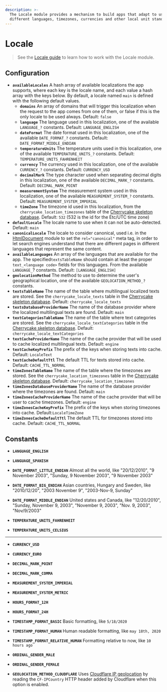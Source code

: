 ```yaml
---
description: >-
  The Locale module provides a mechanism to build apps that adapt to users using
  different languages, timezones, currencies and other local unit standards.
---
```


# Locale

> See the [Locale guide](../../../guide/locale-guide/) to learn how to work with the Locale module.

## Configuration

* **`availableLocales`** A hash array of available localizations the app supports, where each key is the locale name, and each value a hash array with the keys below. By default, a locale named `main` is defined with the following default values.
  * **`domains`** An array of domains that will trigger this localization when the request to the app comes from one of them, or false if this is the only locale to be used always. Default: `false`
  * **`language`** The language used in this localization, one of the available `LANGUAGE_?` constants. Default: `LANGUAGE_ENGLISH`
  * **`dateFormat`** The date format used in this localization, one of the available `DATE_FORMAT_?` constants. Default: `DATE_FORMAT_MIDDLE_ENDIAN`
  * **`temperatureUnits`** The temperature units used in this localization, one of the available `TEMPERATURE_UNITS_?` constants. Default: `TEMPERATURE_UNITS_FAHRENHEIT`
  * **`currency`** The currency used in this localization, one of the available `CURRENCY_?` constants. Default: `CURRENCY_USD`
  * **`decimalMark`** The type character used when separating decimal digits in this localization, one of the available `DECIMAL_MARK_?` constants. Default: `DECIMAL_MARK_POINT`
  * **`measurementSystem`** The measurement system used in this localization, one of the available `MEASUREMENT_SYSTEM_?` constants. Default: `MEASUREMENT_SYSTEM_IMPERIAL`
  * **`timeZone`** The timezone id used in this localization, from the `cherrycake_location_timezones` table of the [Cherrycake skeleton database](../../../guide/getting-started/#setting-up-the-skeleton-database). Default: `532` \(532 is the id for the Etc/UTC time zone\)
* **`defaultLocale`** The locale name to use when it can not be auto-detected. Default: `main`
* **`canonicalLocale`** The locale to consider canonical, used i.e. in the [HtmlDocument](../htmldocument/) module to set the `rel="canonical"` meta tag, in order to let search engines understand that there are different pages in different languages that represent the same content.
* **`availableLanguages`** An array of the languages that are available for the app. The specified`textsTableName` should contain at least the proper `text_<language code>` fields for this languages. From the available `LANGUAGE_`? constants. Default: `[LANGUAGE_ENGLISH]`
* **`geolocationMethod`** The method to use to determine the user's geographical location, one of the available `GEOLOCATION_METHOD_?` constants.
* **`textsTableName`** The name of the table where multilingual localized texts are stored. See the `cherrycake_locale_texts` table in the [Cherrycake skeleton database](../../../guide/getting-started/#setting-up-the-skeleton-database). Default: `cherrycake_locale_texts`
* **`textsDatabaseProviderName`** The name of the database provider where the localized multilingual texts are found. Default: `main`
* **`textCategoriesTableName`** The name of the table where text categories are stored. See the `cherrycake_locale_textCategories` table in the [Cherrycake skeleton database](../../../guide/getting-started/#setting-up-the-skeleton-database). Default: `cherrycake_locale_textCategories`
* **`textCacheProviderName`** The name of the cache provider that will be used to cache localized multilingual texts. Default: `engine`
* **`textCacheKeyPrefix`** The prefix of the keys when storing texts into cache. Default: `LocaleText`
* **`textCacheDefaultTtl`** The default TTL for texts stored into cache. Default: `CACHE_TTL_NORMAL`
* **`timeZonesTableName`** The name of the table where the timezones are stored. See the `cherrycake_location_timezones` table in the [Cherrycake skeleton database](../../../guide/getting-started/#setting-up-the-skeleton-database). Default: `cherrycake_location_timezones`
* **`timeZonesDatabaseProviderName`** The name of the database provider where the timezones are found. Default: `main`
* **`timeZonesCacheProviderName`** The name of the cache provider that will be user to cache timezones. Default: `engine`
* **`timeZonesCacheKeyPrefix`** The prefix of the keys when storing timezones into cache. Default:`LocaleTimeZone`
* **`timeZonesCacheDefaultTtl`** The default TTL for timezones stored into cache. Default: `CACHE_TTL_NORMAL`

## Constants

* **`LANGUAGE_ENGLISH`**
* **`LANGUAGE_SPANISH`**



* **`DATE_FORMAT_LITTLE_ENDIAN`** Almost all the world, like "20/12/2010", "9 November 2003", "Sunday, 9 November 2003", "9 November 2003"
* **`DATE_FORMAT_BIG_ENDIAN`** Asian countries, Hungary and Sweden, like "2010/12/20", "2003 November 9", "2003-Nov-9, Sunday"
* **`DATE_FORMAT_MIDDLE_ENDIAN`** United states and Canada, like "12/20/2010", "Sunday, November 9, 2003", "November 9, 2003", "Nov. 9, 2003", "Nov/9/2003"



* **`TEMPERATURE_UNITS_FAHRENHEIT`**
* **`TEMPERATURE_UNITS_CELSIUS`**

 ****

* **`CURRENCY_USD`**
* **`CURRENCY_EURO`**



* **`DECIMAL_MARK_POINT`**
* **`DECIMAL_MARK_COMMA`**



* **`MEASUREMENT_SYSTEM_IMPERIAL`**
* **`MEASUREMENT_SYSTEM_METRIC`**



* **`HOURS_FORMAT_12H`**
* **`HOURS_FORMAT_24H`**



* **`TIMESTAMP_FORMAT_BASIC`** Basic formatting, like `5/18/2020`
* **`TIMESTAMP_FORMAT_HUMAN`** Human readable formatting, like `may 18th, 2020`
* **`TIMESTAMP_FORMAT_RELATIVE_HUMAN`** Formatting relative to now, like `10 hours ago`



* **`ORDINAL_GENDER_MALE`**
* **`ORDINAL_GENDER_FEMALE`**



* **`GEOLOCATION_METHOD_CLOUDFLARE`** Uses [Cloudflare IP geolocation](https://support.cloudflare.com/hc/en-us/articles/200168236-Configuring-Cloudflare-IP-Geolocation) by reading the `CF-IPCountry` HTTP header added by Cloudflare when this option is enabled.





